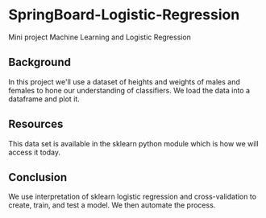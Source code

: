 # SpringBoard-Logistic-Regression
Mini project Machine Learning and Logistic Regression

## Background
In this project we'll use a dataset of heights and weights of males and females to hone our understanding of classifiers. We load the data into a dataframe and plot it.

## Resources
This data set is available in the sklearn python module which is how we will access it today.

## Conclusion
We use interpretation of sklearn logistic regression and cross-validation to create, train, and test a model. We then automate the process. 
